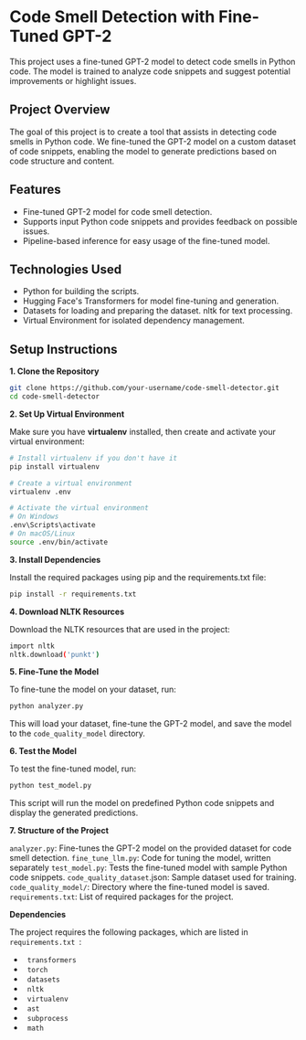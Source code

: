 # Code Smell Detection with Fine-Tuned GPT-2

This project uses a fine-tuned GPT-2 model to detect code smells in Python code. The model is trained to analyze code snippets and suggest potential improvements or highlight issues.

## Project Overview

The goal of this project is to create a tool that assists in detecting code smells in Python code. We fine-tuned the GPT-2 model on a custom dataset of code snippets, enabling the model to generate predictions based on code structure and content.

## Features

- Fine-tuned GPT-2 model for code smell detection.
- Supports input Python code snippets and provides feedback on possible issues.
- Pipeline-based inference for easy usage of the fine-tuned model.

## Technologies Used

- Python for building the scripts.
- Hugging Face's Transformers for model fine-tuning and generation.
- Datasets for loading and preparing the dataset.
  nltk for text processing.
- Virtual Environment for isolated dependency management.

## Setup Instructions

**1. Clone the Repository**

```bash
git clone https://github.com/your-username/code-smell-detector.git
cd code-smell-detector
```

**2. Set Up Virtual Environment**

Make sure you have **virtualenv** installed, then create and activate your virtual environment:

```bash
# Install virtualenv if you don't have it
pip install virtualenv

# Create a virtual environment
virtualenv .env

# Activate the virtual environment
# On Windows
.env\Scripts\activate
# On macOS/Linux
source .env/bin/activate
```

**3. Install Dependencies**

Install the required packages using pip and the requirements.txt file:

```bash
pip install -r requirements.txt
```

**4. Download NLTK Resources**

Download the NLTK resources that are used in the project:

```bash
import nltk
nltk.download('punkt')
```

**5. Fine-Tune the Model**

To fine-tune the model on your dataset, run:

```bash
python analyzer.py
```

This will load your dataset, fine-tune the GPT-2 model, and save the model to the <code>code_quality_model</code> directory.

**6. Test the Model**

To test the fine-tuned model, run:

```bash
python test_model.py
```

This script will run the model on predefined Python code snippets and display the generated predictions.

**7. Structure of the Project**

<code>analyzer.py</code>: Fine-tunes the GPT-2 model on the provided dataset for code smell detection.
<code>fine_tune_llm.py</code>: Code for tuning the model, written separately
<code>test_model.py</code>: Tests the fine-tuned model with sample Python code snippets.
<code>code_quality_dataset</code>.json: Sample dataset used for training.
<code>code_quality_model/</code>: Directory where the fine-tuned model is saved.
<code>requirements.txt</code>: List of required packages for the project.

**Dependencies**

The project requires the following packages, which are listed in <code>requirements.txt </code>:

- <code> transformers </code>
- <code> torch </code>
- <code> datasets </code>
- <code> nltk </code>
- <code> virtualenv </code>
- <code> ast </code>
- <code> subprocess </code>
- <code> math </code>
